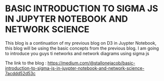 # BASIC INTRODUCTION TO SIGMA JS IN JUPYTER NOTEBOOK AND NETWORK SCIENCE


This blog is a continuation of my previous blog on D3 in Juypter Notebook, this blog will be using the basic concepts from the previous blog. I am going to introduce you guys ti networks and network diagrams using sigma js

The link to the blog : https://medium.com/@stallonejacob/basic-introduction-to-sigma-js-in-juypter-notebook-and-network-science-7acddd52d53c
